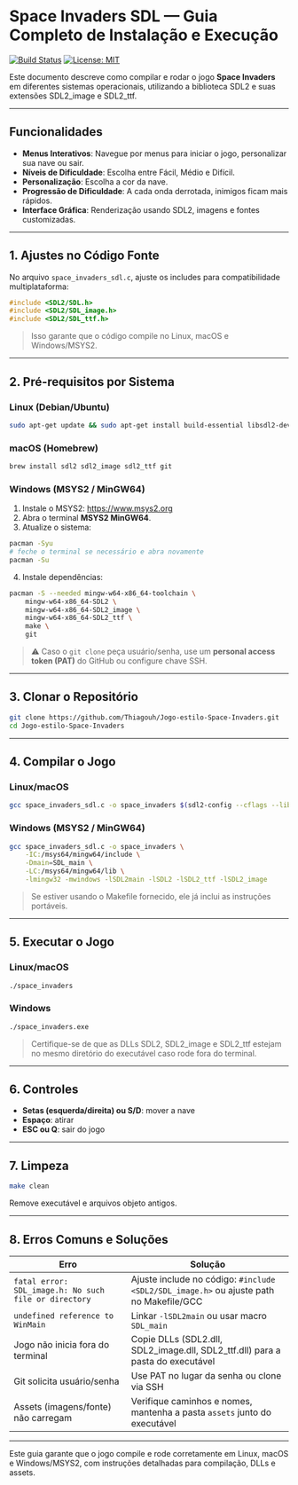 # Space Invaders SDL — Guia Completo de Instalação e Execução

[![Build Status](https://img.shields.io/badge/build-passing-brightgreen)](https://github.com/Thiagouh/Jogo-estilo-Space-Invaders) [![License: MIT](https://img.shields.io/badge/License-MIT-yellow.svg)](https://opensource.org/licenses/MIT)

Este documento descreve como compilar e rodar o jogo **Space Invaders** em diferentes sistemas operacionais, utilizando a biblioteca SDL2 e suas extensões SDL2_image e SDL2_ttf.

---

## Funcionalidades

- **Menus Interativos**: Navegue por menus para iniciar o jogo, personalizar sua nave ou sair.
- **Níveis de Dificuldade**: Escolha entre Fácil, Médio e Difícil.
- **Personalização**: Escolha a cor da nave.
- **Progressão de Dificuldade**: A cada onda derrotada, inimigos ficam mais rápidos.
- **Interface Gráfica**: Renderização usando SDL2, imagens e fontes customizadas.

---

## 1. Ajustes no Código Fonte

No arquivo `space_invaders_sdl.c`, ajuste os includes para compatibilidade multiplataforma:

```c
#include <SDL2/SDL.h>
#include <SDL2/SDL_image.h>
#include <SDL2/SDL_ttf.h>
```

> Isso garante que o código compile no Linux, macOS e Windows/MSYS2.

---

## 2. Pré-requisitos por Sistema

### Linux (Debian/Ubuntu)

```bash
sudo apt-get update && sudo apt-get install build-essential libsdl2-dev libsdl2-image-dev libsdl2-ttf-dev git
```

### macOS (Homebrew)

```bash
brew install sdl2 sdl2_image sdl2_ttf git
```

### Windows (MSYS2 / MinGW64)

1. Instale o MSYS2: https://www.msys2.org
2. Abra o terminal **MSYS2 MinGW64**.
3. Atualize o sistema:

```bash
pacman -Syu
# feche o terminal se necessário e abra novamente
pacman -Su
```

4. Instale dependências:

```bash
pacman -S --needed mingw-w64-x86_64-toolchain \
    mingw-w64-x86_64-SDL2 \
    mingw-w64-x86_64-SDL2_image \
    mingw-w64-x86_64-SDL2_ttf \
    make \
    git
```

> ⚠️ Caso o `git clone` peça usuário/senha, use um **personal access token (PAT)** do GitHub ou configure chave SSH.

---

## 3. Clonar o Repositório

```bash
git clone https://github.com/Thiagouh/Jogo-estilo-Space-Invaders.git
cd Jogo-estilo-Space-Invaders
```

---

## 4. Compilar o Jogo

### Linux/macOS

```bash
gcc space_invaders_sdl.c -o space_invaders $(sdl2-config --cflags --libs) -lSDL2_image -lSDL2_ttf
```

### Windows (MSYS2 / MinGW64)

```bash
gcc space_invaders_sdl.c -o space_invaders \
    -IC:/msys64/mingw64/include \
    -Dmain=SDL_main \
    -LC:/msys64/mingw64/lib \
    -lmingw32 -mwindows -lSDL2main -lSDL2 -lSDL2_ttf -lSDL2_image
```

> Se estiver usando o Makefile fornecido, ele já inclui as instruções portáveis.

---

## 5. Executar o Jogo

### Linux/macOS

```bash
./space_invaders
```

### Windows

```bash
./space_invaders.exe
```

> Certifique-se de que as DLLs SDL2, SDL2_image e SDL2_ttf estejam no mesmo diretório do executável caso rode fora do terminal.

---

## 6. Controles

- **Setas (esquerda/direita) ou S/D**: mover a nave  
- **Espaço**: atirar  
- **ESC ou Q**: sair do jogo  

---

## 7. Limpeza

```bash
make clean
```

Remove executável e arquivos objeto antigos.

---

## 8. Erros Comuns e Soluções

| Erro | Solução |
|------|--------|
| `fatal error: SDL_image.h: No such file or directory` | Ajuste include no código: `#include <SDL2/SDL_image.h>` ou ajuste path no Makefile/GCC |
| `undefined reference to WinMain` | Linkar `-lSDL2main` ou usar macro `SDL_main` |
| Jogo não inicia fora do terminal | Copie DLLs (SDL2.dll, SDL2_image.dll, SDL2_ttf.dll) para a pasta do executável |
| Git solicita usuário/senha | Use PAT no lugar da senha ou clone via SSH |
| Assets (imagens/fonte) não carregam | Verifique caminhos e nomes, mantenha a pasta `assets` junto do executável |

---

Este guia garante que o jogo compile e rode corretamente em Linux, macOS e Windows/MSYS2, com instruções detalhadas para compilação, DLLs e assets.
